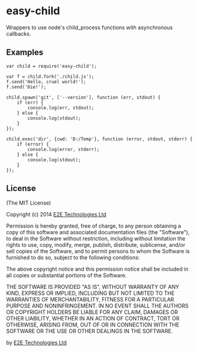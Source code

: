# easy-child

Wrappers to use node's child_process functions with asynchronous callbacks. 

## Examples

    var child = require('easy-child');
    
    var f = child.fork('./child.js');
    f.send('Hello, cruel world!');
    f.send('Die!');
    
    child.spawn('git', ['--version'], function (err, stdout) {
        if (err) {
            console.log(err, stdout);
        } else {
            console.log(stdout);
        }
    });
    
    child.exec('dir', {cwd: 'D:/Temp'}, function (error, stdout, stderr) {
        if (error) {
            console.log(error, stderr);
        } else {
            console.log(stdout);
        }
    });

## License

(The MIT License)

Copyright (c) 2014 [E2E Technologies Ltd](http://www.e2ebridge.com)

Permission is hereby granted, free of charge, to any person obtaining a copy
of this software and associated documentation files (the "Software"), to deal
in the Software without restriction, including without limitation the rights
to use, copy, modify, merge, publish, distribute, sublicense, and/or sell
copies of the Software, and to permit persons to whom the Software is
furnished to do so, subject to the following conditions:

The above copyright notice and this permission notice shall be included in
all copies or substantial portions of the Software.

THE SOFTWARE IS PROVIDED "AS IS", WITHOUT WARRANTY OF ANY KIND, EXPRESS OR
IMPLIED, INCLUDING BUT NOT LIMITED TO THE WARRANTIES OF MERCHANTABILITY,
FITNESS FOR A PARTICULAR PURPOSE AND NONINFRINGEMENT. IN NO EVENT SHALL THE
AUTHORS OR COPYRIGHT HOLDERS BE LIABLE FOR ANY CLAIM, DAMAGES OR OTHER
LIABILITY, WHETHER IN AN ACTION OF CONTRACT, TORT OR OTHERWISE, ARISING FROM,
OUT OF OR IN CONNECTION WITH THE SOFTWARE OR THE USE OR OTHER DEALINGS IN
THE SOFTWARE.

by [E2E Technologies Ltd](http://www.e2ebridge.com)
